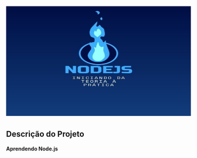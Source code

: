 <h1 align="center">
  <img src="./screenshots/NODEJS.jpg" alt="Node.js: Iniciando da Teoria à Prática" width="700" height="300">
 </h1>
  
## Descrição do Projeto
  <h4 color="red"> Aprendendo Node.js </h4>
